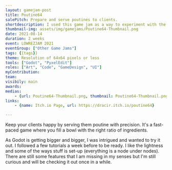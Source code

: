 ```yaml
---
layout: gamejam-post
title: Poutine64
salePitch: Prepare and serve poutines to clients.
shortdescription: I used this game jam as a way to experiment with the Godot game engine.
thumbnail-img: assets/img/gamejams/Poutine64-Thumbnail.png
date: 2021-08-14
duration: 2 weeks
event: LOWREZJAM 2021
eventGroup: ["Other Game Jams"]
tags: {{tags}}
theme: Resolution of 64x64 pixels or less
tools: ["Godot", "PyxelEdit"]
roles: ["Art", "Code", "GameDesign", "UI"]
myContribution: 
team: 
visibily: main
awards: 
medias: 
    - {url: Poutine64-Thumbnail.png, thumbnail: Poutine64-Thumbnail.png, caption: "Title Screen"}
links: 
    - {name: Itch.io Page, url: https://dracir.itch.io/poutine64}

---
```

Keep your clients happy by serving them poutine with precision. It's a fast-paced game where you fill a bowl with the right ratio of ingredients.

As Godot is getting bigger and bigger, I was intrigued and wanted to try it out. I followed a few tutorials a week before to be ready. I like the lightness and some of the ways stuff is set-up (everything is a node under nodes). There are still some features that I am missing in my senses but I'm still curious and will be checking it out once in a while.